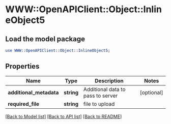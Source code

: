 # WWW::OpenAPIClient::Object::InlineObject5

## Load the model package
```perl
use WWW::OpenAPIClient::Object::InlineObject5;
```

## Properties
Name | Type | Description | Notes
------------ | ------------- | ------------- | -------------
**additional_metadata** | **string** | Additional data to pass to server | [optional] 
**required_file** | **string** | file to upload | 

[[Back to Model list]](../README.md#documentation-for-models) [[Back to API list]](../README.md#documentation-for-api-endpoints) [[Back to README]](../README.md)


